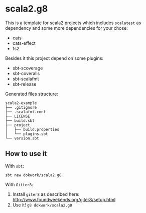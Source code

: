 # scala2.g8

This is a template for scala2 projects which includes `scalatest` as dependency and some more dependencies for your chose:

* cats
* cats-effect
* fs2

Besides it this project depend on some plugins:

* sbt-scoverage
* sbt-coveralls
* sbt-scalafmt
* sbt-release

Generated files structure:

```
scala2-example
├── .gitignore
├── .scalafmt.conf
├── LICENSE
├── build.sbt
├── project
│   ├── build.properties
│   └── plugins.sbt
└── version.sbt
```

## How to use it

With `sbt`:

`sbt new dokwork/scala2.g8`

With `Gitter8`:

1. Install `giter8` as described here: http://www.foundweekends.org/giter8/setup.html
1. Use it! `g8 dokwork/scala2.g8`

